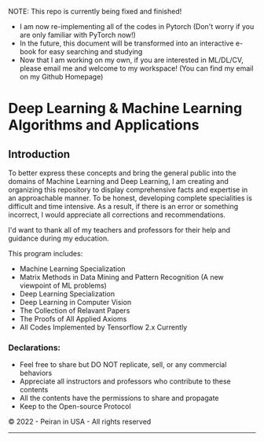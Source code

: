 NOTE: This repo is currently being fixed and finished!
- I am now re-implementing all of the codes in Pytorch (Don't worry if you are only familiar with PyTorch now!)
- In the future, this document will be transformed into an interactive e-book for easy searching and studying
- Now that I am working on my own, if you are interested in ML/DL/CV, please email me and welcome to my workspace! (You can find my email 
on my Github Homepage)

# Deep Learning & Machine Learning Algorithms and Applications

## Introduction
To better express these concepts and bring the general public into the domains of Machine Learning and Deep Learning, 
I am creating and organizing this repository to display comprehensive facts and expertise in an approachable manner. 
To be honest, developing complete specialities is difficult and time intensive. 
As a result, if there is an error or something incorrect, I would appreciate all corrections and recommendations.

I'd want to thank all of my teachers and professors for their help and guidance during my education.

This program includes:
  - Machine Learning Specialization
  - Matrix Methods in Data Mining and Pattern Recognition (A new viewpoint of ML problems)
  - Deep Learning Specialization 
  - Deep Learning in Computer Vision
  - The Collection of Relavant Papers
  - The Proofs of All Applied Axioms
  - All Codes Implemented by Tensorflow 2.x Currently

  

### Declarations:
- Feel free to share but DO NOT replicate, sell, or any commercial behaviors
- Appreciate all instructors and professors who contribute to these contents
- All the contents have the permissions to share and propagate
- Keep to the Open-source Protocol

© 2022 - Peiran in USA - All rights reserved 

---


